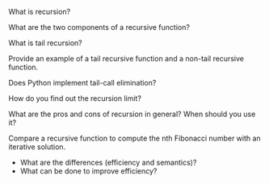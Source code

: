 
What is recursion?

What are the two components of a recursive function?

What is tail recursion?

Provide an example of a tail recursive function and a non-tail recursive function.

Does Python implement tail-call elimination?

How do you find out the recursion limit?

What are the pros and cons of recursion in general? When should you use it?

Compare a recursive function to compute the nth Fibonacci number with an iterative solution.
- What are the differences (efficiency and semantics)?
- What can be done to improve efficiency?

